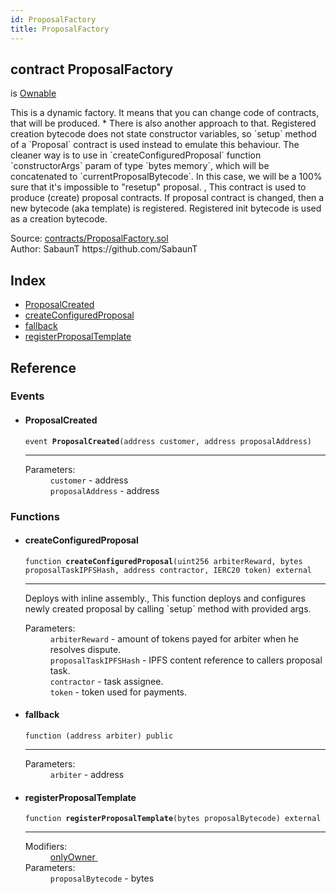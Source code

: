 ```yaml
---
id: ProposalFactory
title: ProposalFactory
---
```


<div class="contract-doc"><div class="contract"><h2 class="contract-header"><span class="contract-kind">contract</span> ProposalFactory</h2><p class="base-contracts"><span>is</span> <a href="https://github.com/OpenZeppelin/openzeppelin-contracts/blob/master/contracts/ownership/Ownable.sol">Ownable</a></p><p class="description">This is a dynamic factory. It means that you can change code of contracts, that will be produced. * There is also another approach to that. Registered creation bytecode does not state constructor variables, so `setup` method of a `Proposal` contract is used instead to emulate this behaviour. The cleaner way is to use in `createConfiguredProposal` function `constructorArgs` param of type `bytes memory`, which will be concatenated to `currentProposalBytecode`. In this case, we will be a 100% sure that it&#x27;s impossible to &quot;resetup&quot; proposal. , This contract is used to produce (create) proposal contracts. If proposal contract is changed, then a new bytecode (aka template) is registered. Registered init bytecode is used as a creation bytecode.</p><div class="source">Source: <a href="https://github.com/mixbytes/renderhash/blob/v0.0.1/contracts/ProposalFactory.sol" target="_blank">contracts/ProposalFactory.sol</a></div><div class="author">Author: SabaunT https://github.com/SabaunT</div></div><div class="index"><h2>Index</h2><ul><li><a href="ProposalFactory.html#ProposalCreated">ProposalCreated</a></li><li><a href="ProposalFactory.html#createConfiguredProposal">createConfiguredProposal</a></li><li><a href="ProposalFactory.html#">fallback</a></li><li><a href="ProposalFactory.html#registerProposalTemplate">registerProposalTemplate</a></li></ul></div><div class="reference"><h2>Reference</h2><div class="events"><h3>Events</h3><ul><li><div class="item event"><span id="ProposalCreated" class="anchor-marker"></span><h4 class="name">ProposalCreated</h4><div class="body"><code class="signature">event <strong>ProposalCreated</strong><span>(address customer, address proposalAddress) </span></code><hr/><dl><dt><span class="label-parameters">Parameters:</span></dt><dd><div><code>customer</code> - address</div><div><code>proposalAddress</code> - address</div></dd></dl></div></div></li></ul></div><div class="functions"><h3>Functions</h3><ul><li><div class="item function"><span id="createConfiguredProposal" class="anchor-marker"></span><h4 class="name">createConfiguredProposal</h4><div class="body"><code class="signature">function <strong>createConfiguredProposal</strong><span>(uint256 arbiterReward, bytes proposalTaskIPFSHash, address contractor, IERC20 token) </span><span>external </span></code><hr/><div class="description"><p>Deploys with inline assembly., This function deploys and configures newly created proposal by calling `setup` method with provided args.</p></div><dl><dt><span class="label-parameters">Parameters:</span></dt><dd><div><code>arbiterReward</code> - amount of tokens payed for arbiter when he resolves dispute.</div><div><code>proposalTaskIPFSHash</code> - IPFS content reference to callers proposal task.</div><div><code>contractor</code> - task assignee.</div><div><code>token</code> - token used for payments.</div></dd></dl></div></div></li><li><div class="item function"><span id="fallback" class="anchor-marker"></span><h4 class="name">fallback</h4><div class="body"><code class="signature">function <strong></strong><span>(address arbiter) </span><span>public </span></code><hr/><dl><dt><span class="label-parameters">Parameters:</span></dt><dd><div><code>arbiter</code> - address</div></dd></dl></div></div></li><li><div class="item function"><span id="registerProposalTemplate" class="anchor-marker"></span><h4 class="name">registerProposalTemplate</h4><div class="body"><code class="signature">function <strong>registerProposalTemplate</strong><span>(bytes proposalBytecode) </span><span>external </span></code><hr/><dl><dt><span class="label-modifiers">Modifiers:</span></dt><dd><a href="ProposalFactory_Ownable.html#onlyOwner">onlyOwner </a></dd><dt><span class="label-parameters">Parameters:</span></dt><dd><div><code>proposalBytecode</code> - bytes</div></dd></dl></div></div></li></ul></div></div></div>
